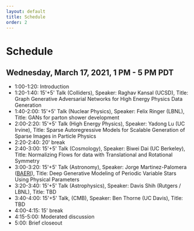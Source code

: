 ```yaml
---
layout: default
title: Schedule
order: 2
---
```


# Schedule

## Wednesday, March 17, 2021, 1 PM - 5 PM PDT

- 1:00-1:20: Introduction
- 1:20-1:40: 15'+5' Talk (Colliders), Speaker: Raghav Kansal (UCSD), Title: Graph Generative Adversarial Networks for High Energy Physics Data Generation
- 1:40-2:00: 15'+5' Talk (Nuclear Physics), Speaker: Felix Ringer (LBNL), Title: GANs for parton shower development
- 2:00-2:20: 15'+5' Talk (High Energy Physics), Speaker: Yadong Lu (UC Irvine), Title: Sparse Autoregressive Models for Scalable Generation of Sparse Images in Particle Physics
- 2:20-2:40: 20' break
- 2:40-3:00: 15'+5' Talk (Cosmology), Speaker: Biwei Dai (UC Berkeley), Title: Normalizing Flows for data with Translational and Rotational Symmetry
- 3:00-3:20: 15'+5' Talk (Astronomy), Speaker: Jorge Martinez-Palomera ([BAERI](https://baeri.org)), Title: Deep Generative Modeling of Periodic Variable Stars Using Physical Parameters
- 3:20-3:40: 15'+5' Talk (Astrophysics), Speaker: Davis Shih (Rutgers / LBNL), Title: TBD
- 3:40-4:00: 15'+5' Talk, (CMB), Speaker: Ben Thorne (UC Davis), Title: TBD
- 4:00-4:15: 15' break
- 4:15-5:00: Moderated discussion
- 5:00: Brief closeout 
